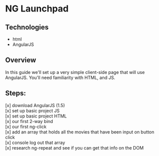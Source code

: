 NG Launchpad
============

Technologies
------------
* html
* AngularJS

Overview
--------
In this guide we'll set up a very simple client-side page that will use AngularJS. You'll need familiarity with HTML, and JS.

Steps:
------
[x] download AngularJS (1.5)<br>
[x] set up basic project JS<br>
[x] set up basic project HTML<br>
[x] our first 2-way bind<br>
[x] our first ng-click<br>
[x] add an array that holds all the movies that have been input on button click<br>
[x] console log out that array<br>
[x] research ng-repeat and see if you can get that info on the DOM<br>

